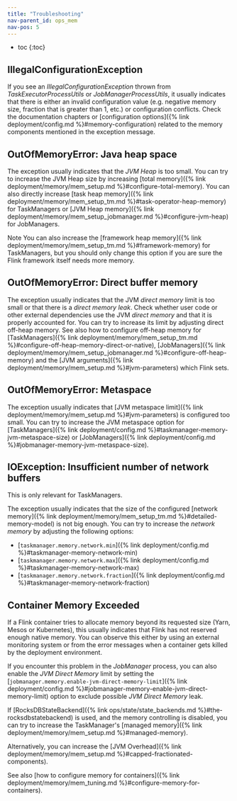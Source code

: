 ```yaml
---
title: "Troubleshooting"
nav-parent_id: ops_mem
nav-pos: 5
---
```

<!--
Licensed to the Apache Software Foundation (ASF) under one
or more contributor license agreements.  See the NOTICE file
distributed with this work for additional information
regarding copyright ownership.  The ASF licenses this file
to you under the Apache License, Version 2.0 (the
"License"); you may not use this file except in compliance
with the License.  You may obtain a copy of the License at

  http://www.apache.org/licenses/LICENSE-2.0

Unless required by applicable law or agreed to in writing,
software distributed under the License is distributed on an
"AS IS" BASIS, WITHOUT WARRANTIES OR CONDITIONS OF ANY
KIND, either express or implied.  See the License for the
specific language governing permissions and limitations
under the License.
-->

* toc
{:toc}

## IllegalConfigurationException

If you see an *IllegalConfigurationException* thrown from *TaskExecutorProcessUtils* or *JobManagerProcessUtils*, it
usually indicates that there is either an invalid configuration value (e.g. negative memory size, fraction that is
greater than 1, etc.) or configuration conflicts. Check the documentation chapters or
[configuration options]({% link deployment/config.md %}#memory-configuration) related to the memory components mentioned in the exception message.

## OutOfMemoryError: Java heap space

The exception usually indicates that the *JVM Heap* is too small. You can try to increase the JVM Heap size
by increasing [total memory]({% link deployment/memory/mem_setup.md %}#configure-total-memory). You can also directly increase
[task heap memory]({% link deployment/memory/mem_setup_tm.md %}#task-operator-heap-memory) for TaskManagers or
[JVM Heap memory]({% link deployment/memory/mem_setup_jobmanager.md %}#configure-jvm-heap) for JobManagers.

<span class="label label-info">Note</span> You can also increase the [framework heap memory]({% link deployment/memory/mem_setup_tm.md %}#framework-memory)
for TaskManagers, but you should only change this option if you are sure the Flink framework itself needs more memory.

## OutOfMemoryError: Direct buffer memory

The exception usually indicates that the JVM *direct memory* limit is too small or that there is a *direct memory leak*.
Check whether user code or other external dependencies use the JVM *direct memory* and that it is properly accounted for.
You can try to increase its limit by adjusting direct off-heap memory.
See also how to configure off-heap memory for [TaskManagers]({% link deployment/memory/mem_setup_tm.md %}#configure-off-heap-memory-direct-or-native),
[JobManagers]({% link deployment/memory/mem_setup_jobmanager.md %}#configure-off-heap-memory) and the [JVM arguments]({% link deployment/memory/mem_setup.md %}#jvm-parameters) which Flink sets.

## OutOfMemoryError: Metaspace

The exception usually indicates that [JVM metaspace limit]({% link deployment/memory/mem_setup.md %}#jvm-parameters) is configured too small.
You can try to increase the JVM metaspace option for [TaskManagers]({% link deployment/config.md %}#taskmanager-memory-jvm-metaspace-size)
or [JobManagers]({% link deployment/config.md %}#jobmanager-memory-jvm-metaspace-size).

## IOException: Insufficient number of network buffers

This is only relevant for TaskManagers.

The exception usually indicates that the size of the configured [network memory]({% link deployment/memory/mem_setup_tm.md %}#detailed-memory-model)
is not big enough. You can try to increase the *network memory* by adjusting the following options:
* [`taskmanager.memory.network.min`]({% link deployment/config.md %}#taskmanager-memory-network-min)
* [`taskmanager.memory.network.max`]({% link deployment/config.md %}#taskmanager-memory-network-max)
* [`taskmanager.memory.network.fraction`]({% link deployment/config.md %}#taskmanager-memory-network-fraction)

## Container Memory Exceeded

If a Flink container tries to allocate memory beyond its requested size (Yarn, Mesos or Kubernetes),
this usually indicates that Flink has not reserved enough native memory. You can observe this either by using an external
monitoring system or from the error messages when a container gets killed by the deployment environment.

If you encounter this problem in the *JobManager* process, you can also enable the *JVM Direct Memory* limit by setting the
[`jobmanager.memory.enable-jvm-direct-memory-limit`]({% link deployment/config.md %}#jobmanager-memory-enable-jvm-direct-memory-limit) option
to exclude possible *JVM Direct Memory* leak.

If [RocksDBStateBackend]({% link ops/state/state_backends.md %}#the-rocksdbstatebackend) is used, and the memory controlling is disabled,
you can try to increase the TaskManager's [managed memory]({% link deployment/memory/mem_setup.md %}#managed-memory).

Alternatively, you can increase the [JVM Overhead]({% link deployment/memory/mem_setup.md %}#capped-fractionated-components).

See also [how to configure memory for containers]({% link deployment/memory/mem_tuning.md %}#configure-memory-for-containers).
